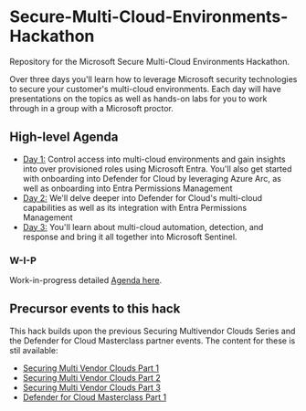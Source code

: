 # Secure-Multi-Cloud-Environments-Hackathon
Repository for the Microsoft Secure Multi-Cloud Environments Hackathon.

Over three days you'll learn how to leverage Microsoft security technologies to secure your customer's multi-cloud environments. Each day will have presentations on the topics as well as hands-on labs for you to work through in a group with a Microsoft proctor.


## High-level Agenda
 - [Day 1:](/Day1.md) Control access into multi-cloud environments and gain insights into over provisioned roles using Microsoft Entra. You'll also get started with onboarding into Defender for Cloud by leveraging Azure Arc, as well as onboarding into Entra Permissions Management
 - [Day 2:](/Day2.md) We'll delve deeper into Defender for Cloud's multi-cloud capabilities as well as its integration with Entra Permissions Management
 - [Day 3:](/Day3.md) You'll learn about multi-cloud automation, detection, and response and bring it all together into Microsoft Sentinel.

### W-I-P
Work-in-progress detailed [Agenda here](Agenda.md).

## Precursor events to this hack
This hack builds upon the previous Securing Multivendor Clouds Series and the Defender for Cloud Masterclass partner events. The content for these is stil available:
 - [Securing Multi Vendor Clouds Part 1](https://github.com/LuciBlanchardMSFT/SecuringMultiVendorClouds)
 - [Securing Multi Vendor Clouds Part 2](https://github.com/ActualCassandra/SecuringMultiVendorCloudsPart2)
 - [Securing Multi Vendor Clouds Part 3](https://github.com/ActualCassandra/SecuringMultiVendorCloudsPart3)
 - [Defender for Cloud Masterclass Part 1](https://github.com/ActualCassandra/MDCMasterclass)



